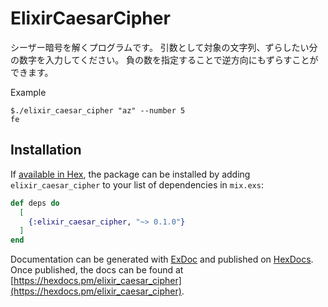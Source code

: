 # ElixirCaesarCipher

シーザー暗号を解くプログラムです。
引数として対象の文字列、ずらしたい分の数字を入力してください。
負の数を指定することで逆方向にもずらすことができます。

Example
```
$./elixir_caesar_cipher "az" --number 5
fe
```

## Installation

If [available in Hex](https://hex.pm/docs/publish), the package can be installed
by adding `elixir_caesar_cipher` to your list of dependencies in `mix.exs`:

```elixir
def deps do
  [
    {:elixir_caesar_cipher, "~> 0.1.0"}
  ]
end
```

Documentation can be generated with [ExDoc](https://github.com/elixir-lang/ex_doc)
and published on [HexDocs](https://hexdocs.pm). Once published, the docs can
be found at [https://hexdocs.pm/elixir_caesar_cipher](https://hexdocs.pm/elixir_caesar_cipher).

